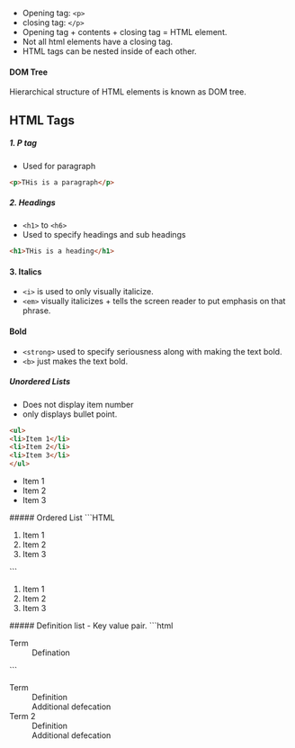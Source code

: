 - Opening tag: `<p>`
- closing tag: `</p>`
- Opening tag + contents + closing tag = HTML element.
- Not all html elements have a closing tag.
- HTML tags can be nested inside of each other.

#### DOM Tree
Hierarchical structure of HTML elements is known as DOM tree.

## HTML Tags
##### 1. P tag
- Used for paragraph
```HTML
<p>THis is a paragraph</p>
```
##### 2. Headings 
- `<h1>` to `<h6>`
- Used to specify headings and sub headings
```html
<h1>THis is a heading</h1>
```
#### 3. Italics
- `<i>` is used to only visually italicize.
- `<em>` visually italicizes + tells the screen reader to put emphasis on that phrase.
#### Bold
- `<strong>` used to specify seriousness along with making the text bold.
- `<b>` just makes the text bold.
##### Unordered Lists
- Does not display item number
- only displays bullet point.
```html
<ul>
<li>Item 1</li>
<li>Item 2</li>
<li>Item 3</li>
</ul>
```
<ul>
<li>Item 1</li>
<li>Item 2</li>
<li>Item 3</li>
</ul>
##### Ordered List
```HTML
<ol>
<li>Item 1</li>
<li>Item 2</li>
<li>Item 3</li>
</ol>
```
<ol>
<li>Item 1</li>
<li>Item 2</li>
<li>Item 3</li>
</ol>
##### Definition list
- Key value pair. 
```html
<dl>
<dt>Term</dt>
<dd>Defination</dd>
</dl>
```
<dl>
<dt>Term</dt>
<dd>Definition</dd>
<dd>Additional defecation</dd>
<dt>Term 2</dt>
<dd>Definition</dd>
<dd>Additional defecation</dd>
</dl>


